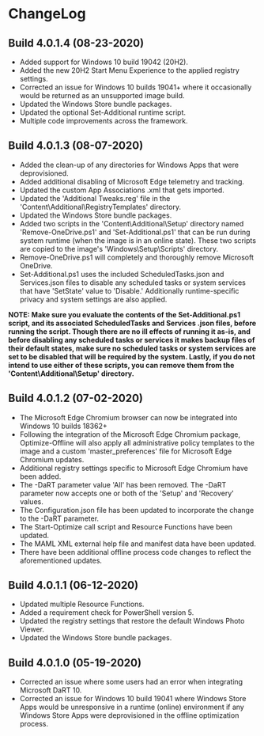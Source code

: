 # ChangeLog #

## Build 4.0.1.4 (08-23-2020) ##

- Added support for Windows 10 build 19042 (20H2).
- Added the new 20H2 Start Menu Experience to the applied registry settings.
- Corrected an issue for Windows 10 builds 19041+ where it occasionally would be returned as an unsupported image build.
- Updated the Windows Store bundle packages.
- Updated the optional Set-Additional runtime script.
- Multiple code improvements across the framework.

## Build 4.0.1.3 (08-07-2020) ##

- Added the clean-up of any directories for Windows Apps that were deprovisioned.
- Added additional disabling of Microsoft Edge telemetry and tracking.
- Updated the custom App Associations .xml that gets imported.
- Updated the 'Additional Tweaks.reg' file in the 'Content\Additional\RegistryTemplates' directory.
- Updated the Windows Store bundle packages.
- Added two scripts in the 'Content\Additional\Setup' directory named 'Remove-OneDrive.ps1' and 'Set-Additional.ps1' that can be run during system runtime (when the image is in an online state). These two scripts are copied to the image's 'Windows\Setup\Scripts' directory.
- Remove-OneDrive.ps1 will completely and thoroughly remove Microsoft OneDrive.
- Set-Additional.ps1 uses the included ScheduledTasks.json and Services.json files to disable any scheduled tasks or system services that have 'SetState' value to 'Disable.' Additionally runtime-specific privacy and system settings are also applied.

**NOTE: Make sure you evaluate the contents of the Set-Additional.ps1 script, and its associated ScheduledTasks and Services .json files, before running the script. Though there are no ill effects of running it as-is, and before disabling any scheduled tasks or services it makes backup files of their default states, make sure no scheduled tasks or system services are set to be disabled that will be required by the system. Lastly, if you do not intend to use either of these scripts, you can remove them from the 'Content\Additional\Setup' directory.**

## Build 4.0.1.2 (07-02-2020) ##

- The Microsoft Edge Chromium browser can now be integrated into Windows 10 builds 18362+
- Following the integration of the Microsoft Edge Chromium package, Optimize-Offline will also apply all administrative policy templates to the image and a custom 'master_preferences' file for Microsoft Edge Chromium updates.
- Additional registry settings specific to Microsoft Edge Chromium have been added.
- The -DaRT parameter value 'All' has been removed. The -DaRT parameter now accepts one or both of the 'Setup' and 'Recovery' values.
- The Configuration.json file has been updated to incorporate the change to the -DaRT parameter.
- The Start-Optimize call script and Resource Functions have been updated.
- The MAML XML external help file and manifest data have been updated.
- There have been additional offline process code changes to reflect the aforementioned updates.

## Build 4.0.1.1 (06-12-2020) ##

- Updated multiple Resource Functions.
- Added a requirement check for PowerShell version 5.
- Updated the registry settings that restore the default Windows Photo Viewer.
- Updated the Windows Store bundle packages.

## Build 4.0.1.0 (05-19-2020) ##

- Corrected an issue where some users had an error when integrating Microsoft DaRT 10.
- Corrected an issue for Windows 10 build 19041 where Windows Store Apps would be unresponsive in a runtime (online) environment if any Windows Store Apps were deprovisioned in the offline optimization process.
